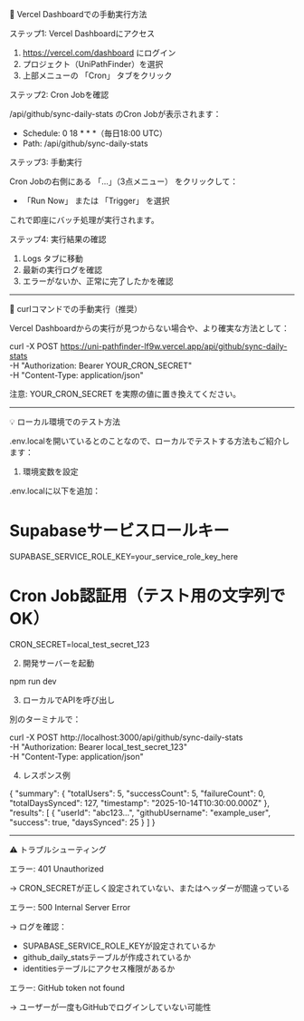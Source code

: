 📍 Vercel Dashboardでの手動実行方法

  ステップ1: Vercel Dashboardにアクセス

  1. https://vercel.com/dashboard にログイン
  2. プロジェクト（UniPathFinder）を選択
  3. 上部メニューの 「Cron」 タブをクリック

  ステップ2: Cron Jobを確認

  /api/github/sync-daily-stats のCron Jobが表示されます：
  - Schedule: 0 18 * * *（毎日18:00 UTC）
  - Path: /api/github/sync-daily-stats

  ステップ3: 手動実行

  Cron Jobの右側にある 「...」（3点メニュー） をクリックして：
  - 「Run Now」 または 「Trigger」 を選択

  これで即座にバッチ処理が実行されます。

  ステップ4: 実行結果の確認

  1. Logs タブに移動
  2. 最新の実行ログを確認
  3. エラーがないか、正常に完了したかを確認

  ---
  🔧 curlコマンドでの手動実行（推奨）

  Vercel Dashboardからの実行が見つからない場合や、より確実な方法として：

  curl -X POST https://uni-pathfinder-lf9w.vercel.app/api/github/sync-daily-stats \
    -H "Authorization: Bearer YOUR_CRON_SECRET" \
    -H "Content-Type: application/json"

  注意: YOUR_CRON_SECRET を実際の値に置き換えてください。

  ---
  💡 ローカル環境でのテスト方法

  .env.localを開いているとのことなので、ローカルでテストする方法もご紹介します：

  1. 環境変数を設定

  .env.localに以下を追加：

  # Supabaseサービスロールキー
  SUPABASE_SERVICE_ROLE_KEY=your_service_role_key_here

  # Cron Job認証用（テスト用の文字列でOK）
  CRON_SECRET=local_test_secret_123

  2. 開発サーバーを起動

  npm run dev

  3. ローカルでAPIを呼び出し

  別のターミナルで：

  curl -X POST http://localhost:3000/api/github/sync-daily-stats \
    -H "Authorization: Bearer local_test_secret_123" \
    -H "Content-Type: application/json"

  4. レスポンス例

  {
    "summary": {
      "totalUsers": 5,
      "successCount": 5,
      "failureCount": 0,
      "totalDaysSynced": 127,
      "timestamp": "2025-10-14T10:30:00.000Z"
    },
    "results": [
      {
        "userId": "abc123...",
        "githubUsername": "example_user",
        "success": true,
        "daysSynced": 25
      }
    ]
  }

  ---
  ⚠️ トラブルシューティング

  エラー: 401 Unauthorized

  → CRON_SECRETが正しく設定されていない、またはヘッダーが間違っている

  エラー: 500 Internal Server Error

  → ログを確認：
  - SUPABASE_SERVICE_ROLE_KEYが設定されているか
  - github_daily_statsテーブルが作成されているか
  - identitiesテーブルにアクセス権限があるか

  エラー: GitHub token not found

  → ユーザーが一度もGitHubでログインしていない可能性